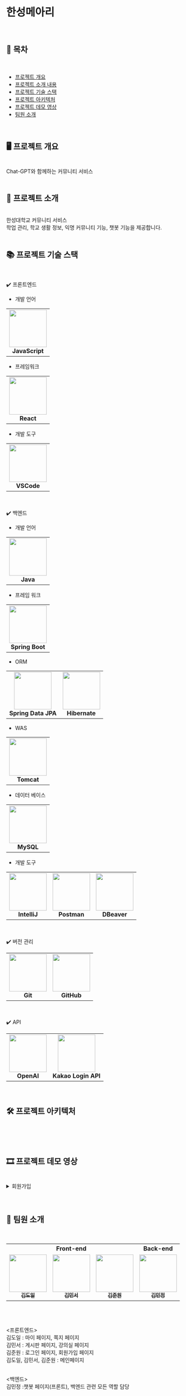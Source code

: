 # 한성메아리
<br/>

## 📝 목차
<br/>

* [프로젝트 개요](#-프로젝트-개요)
* [프로젝트 소개 내용](#-프로젝트-소개)
* [프로젝트 기술 스택](#-프로젝트-기술-스택)
* [프로젝트 아키텍처](#-프로젝트-아키텍처)
* [프로젝트 데모 영상](#-프로젝트-데모-영상)
* [팀원 소개](#-팀원-소개)
<br/>

## 🖥️ 프로젝트 개요
<br/>
Chat-GPT와 함께하는 커뮤니티 서비스
<br/>
<br/>

## 🔎 프로젝트 소개
<br/>
한성대학교 커뮤니티 서비스<br/>
학업 관리, 학교 생활 정보, 익명 커뮤니티 기능, 챗봇 기능을 제공합니다.
<br/>
<br/>

## 📚 프로젝트 기술 스택
<br/>

✔️ 프론트엔드 

* 개발 언어
<table>
  <tr>
    <td align="center">
      <img src="https://user-images.githubusercontent.com/108450681/218484843-f34dbaf9-d918-427b-a719-a9f7f1cd4f57.png" width="100px;" alt=""/><br />
        <b>JavaScript</b>
    </td>
</table>

* 프레임워크
<table>
  <tr>
    <td align="center">
      <img src="https://user-images.githubusercontent.com/108450681/218485575-bd0a2ee5-ea19-4e8f-8aca-20eb62d54339.png" width="100px;" alt=""/><br />
        <b>React</b>
    </td>
   
</table>

* 개발 도구
<table>
  <tr>
    <td align="center">
      <img src="https://user-images.githubusercontent.com/108450681/218485308-44ac5957-a120-41a2-a704-044f08fbb51d.png" width="100px;" alt=""/><br />
        <b>VSCode</b>
    </td>
</table>

<br/>

✔️ 백엔드 

* 개발 언어
<table>
  <tr>
    <td align="center">
      <img src="https://user-images.githubusercontent.com/108450681/218478314-336ef5f4-0231-4ba6-9a03-95bc1af2fe2b.png" width="100px;" alt=""/><br />
        <b>Java</b>
    </td>
</table>

* 프레임 워크
<table>
  <tr>
    <td align="center">
      <img src="https://user-images.githubusercontent.com/108450681/218481737-5f3f8cde-2d10-41f7-809a-90383cd34ac3.png" width="100px;" alt=""/><br />
        <b>Spring Boot</b>
    </td>
</table>


* ORM
<table>
  <tr>
    <td align="center">
      <img src="https://user-images.githubusercontent.com/108450681/218481870-1b3d680e-0608-4a6b-8884-75c2bf2da37b.png" width="100px;" alt=""/><br />
        <b>Spring Data JPA</b>
    </td>
    <td align="center">
      <img src="https://user-images.githubusercontent.com/108450681/218482062-08ace8fa-9980-48e3-bb77-b0b984b8cb8c.png" width="100px;" alt=""/><br />
        <b>Hibernate</b>
    </td>
</table>

* WAS
<table>
  <tr>
    <td align="center">
      <img src="https://user-images.githubusercontent.com/108450681/218482727-95591b64-34e1-412e-a3a5-6868e07b6cf7.png" width="100px;" height="100px"; alt=""/><br />
        <b>Tomcat</b>
    </td>
</table>

* 데이터 베이스
<table>
  <tr>
    <td align="center">
      <img src="https://user-images.githubusercontent.com/108450681/218482971-d6cb1f7f-84a1-4a38-a230-1b5154b9467f.png" width="100px;" alt=""/><br />
        <b>MySQL</b>
    </td>
</table>

* 개발 도구
<table>
  <tr>
    <td align="center">
      <img src="https://user-images.githubusercontent.com/108450681/218480909-11019e3c-9090-46a3-ac87-1b96ec57c185.png" width="100px;"  height="100px" alt=""/><br />
        <b>IntelliJ</b>
    </td>
    <td align="center">
      <img src="https://user-images.githubusercontent.com/108450681/218481180-3ab3286b-92fb-4ee6-842d-0771f1e00b67.png" width="100px;"  height="100px" alt=""/><br />
        <b>Postman</b>
    </td>
    <td align="center">
      <img src="https://user-images.githubusercontent.com/108450681/218481351-11d64ac6-a8a1-4396-9b1e-ab261ecc6cd3.png" width="100px;"  height="100px" alt=""/><br />
        <b>DBeaver</b>
    </td>
</table>

<br/>

✔️ 버전 관리
<table>
  <tr>
    <td align="center">
      <img src="https://user-images.githubusercontent.com/108450681/218483323-c6884cf7-9d65-4222-9eaa-f2d417d28659.png" width="100px;"  height="100px" alt=""/><br />
        <b>Git</b>
    </td>
    <td align="center">
      <img src="https://encrypted-tbn0.gstatic.com/images?q=tbn:ANd9GcR25iNmGoLloXgWGs8XOWk0xzaH-F27dIBBeEMrn8o2-9wRGEqaWMdSGAodpZSxOd61gbo&usqp=CAU" width="100px;"  height="100px" alt=""/><br />
        <b>GitHub</b>
    </td>
</table>




<br/>

✔️ API
<table>
  <tr>
    <td align="center">
      <img src="https://yt3.googleusercontent.com/Z9zNca0QPzIHWGEc-fFMlZfnfttliGkonErtKC4BWsxOTPWtv5HbuGdlUdS9EgMaOwzhLjNV=s900-c-k-c0x00ffffff-no-rj" width="100px;"  height="100px" alt=""/><br />
        <b>OpenAI</b>
    </td>
    <td align="center">
      <img src="https://t1.daumcdn.net/crms/symbol_img/symbol_%EC%B9%B4%EC%B9%B4%EC%98%A4%ED%86%A1.png" width="100px;" height="100px" alt=""/><br />
        <b>Kakao Login API</b>
    </td>
</table>
<br/>

## 🛠 프로젝트 아키텍처
<br/>
<br/>
<br/>

## 🎞 프로젝트 데모 영상
<br/>

<details>
    <summary>회원가입</summary>
      <h5 align="center">화면</h5>
</details>

<br/>
<br/>

## 🙈 팀원 소개
<br/>

<table>
  <tr>
    <td colspan="3" align="center"><strong>Front-end</strong></td>
    <td colspan="1" align="center"><strong>Back-end</strong></td>
  </tr>
  <tr>
    <td align="center">
      <a href="https://github.com/afmmdoil">
        <img src="https://avatars.githubusercontent.com/u/118046196?v=4" width="100px;" alt=""/><br />
        <sub>
          <b>김도일</b>
        </sub>
      </a><br />
    </td>
    <td align="center">
      <a href="https://github.com/minseokiim">
        <img src="https://avatars.githubusercontent.com/u/55376275?v=4" width="100px;" alt=""/><br />
        <sub>
          <b>김민서</b>
        </sub>
      </a><br />
    </td>
    <td align="center">
      <a href="https://github.com/gitnameismine">
        <img src="https://avatars.githubusercontent.com/u/102395715?v=4" width="100px;" alt=""/>
        <br />
        <sub>
          <b>김준원</b>
        </sub>
      </a><br />
    </td>
    <td align="center">
      <a href="https://github.com/minzung">
        <img src="https://avatars.githubusercontent.com/u/108450681?v=4" width="100px;" alt=""/><br />
        <sub>
          <b>김민정</b>
        </sub>
      </a><br />
    </td>
</table>

<br/>
<br/>
<br/>
<프론트엔드><br/>
김도일 : 마이 페이지, 쪽지 페이지<br/>
김민서 :	게시판 페이지, 강의실 페이지<br/>
김준원 :	로그인 페이지, 회원가입 페이지<br/>
김도일, 김민서, 김준원 : 메인페이지<br/><br/>

<백엔드><br/>
김민정 :챗봇 페이지(프론트), 백엔드 관련 모든 역할 담당

<br/>

